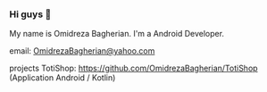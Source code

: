 ### Hi guys 👋

My name is Omidreza Bagherian.
I'm a Android Developer.

email: OmidrezaBagherian@yahoo.com

projects
TotiShop: https://github.com/OmidrezaBagherian/TotiShop (Application Android / Kotlin)

